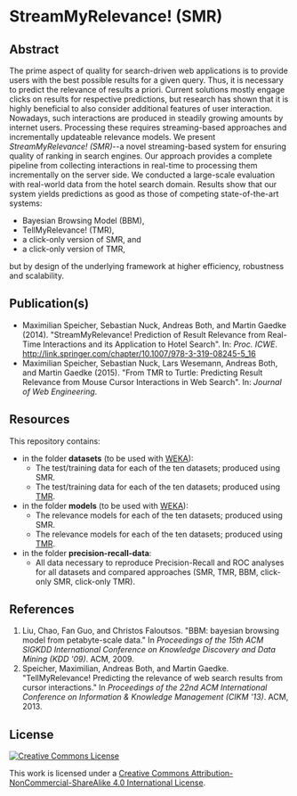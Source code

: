 StreamMyRelevance! (SMR)
========================

## Abstract

The prime aspect of quality for search-driven web applications is to provide users with the best possible results for a given query. Thus, it is necessary to predict the relevance of results a priori. Current solutions mostly engage clicks on results for respective predictions, but research has shown that it is highly beneficial to also consider additional features of user interaction. Nowadays, such interactions are produced in steadily growing amounts by internet users. Processing these requires streaming-based approaches and incrementally updateable relevance models. We present *StreamMyRelevance! (SMR)*--a novel streaming-based system for ensuring quality of ranking in search engines. Our approach provides a complete pipeline from collecting interactions in real-time to processing them incrementally on the server side. We conducted a large-scale evaluation with real-world data from the hotel search domain. Results show that our system yields predictions as good as those of competing state-of-the-art systems:

- Bayesian Browsing Model (BBM),
- TellMyRelevance! (TMR),
- a click-only version of SMR, and
- a click-only version of TMR,

but by design of the underlying framework at higher efficiency, robustness and scalability.

## Publication(s)

- Maximilian Speicher, Sebastian Nuck, Andreas Both, and Martin Gaedke (2014). "StreamMyRelevance! Prediction of Result Relevance from Real-Time Interactions and its Application to Hotel Search". In: *Proc. ICWE*. http://link.springer.com/chapter/10.1007/978-3-319-08245-5_16
- Maximilian Speicher, Sebastian Nuck, Lars Wesemann, Andreas Both, and Martin Gaedke (2015). "From TMR to Turtle: Predicting Result Relevance from Mouse Cursor Interactions in Web Search". In: *Journal of Web Engineering*.

## Resources

This repository contains:

- in the folder **datasets** (to be used with [WEKA](http://www.cs.waikato.ac.nz/ml/weka/)):
  - The test/training data for each of the ten datasets; produced using SMR.
  - The test/training data for each of the ten datasets; produced using [TMR](https://github.com/maxspeicher/tellmyrelevance-resources).
- in the folder **models** (to be used with [WEKA](http://www.cs.waikato.ac.nz/ml/weka/)):
  - The relevance models for each of the ten datasets; produced using SMR.
  - The relevance models for each of the ten datasets; produced using [TMR](https://github.com/maxspeicher/tellmyrelevance-resources).
- in the folder **precision-recall-data**:
  - All data necessary to reproduce Precision-Recall and ROC analyses for all datasets and compared approaches (SMR, TMR, BBM, click-only SMR, click-only TMR).

## References

1. Liu, Chao, Fan Guo, and Christos Faloutsos. "BBM: bayesian browsing model from petabyte-scale data." In *Proceedings of the 15th ACM SIGKDD International Conference on Knowledge Discovery and Data Mining (KDD '09)*. ACM, 2009.
2. Speicher, Maximilian, Andreas Both, and Martin Gaedke. "TellMyRelevance! Predicting the relevance of web search results from cursor interactions." In *Proceedings of the 22nd ACM International Conference on Information & Knowledge Management (CIKM '13)*. ACM, 2013.

## License

[![Creative Commons License](https://i.creativecommons.org/l/by-nc-sa/4.0/88x31.png)](http://creativecommons.org/licenses/by-nc-sa/4.0/)

This work is licensed under a [Creative Commons Attribution-NonCommercial-ShareAlike 4.0 International License](http://creativecommons.org/licenses/by-nc-sa/4.0/).

